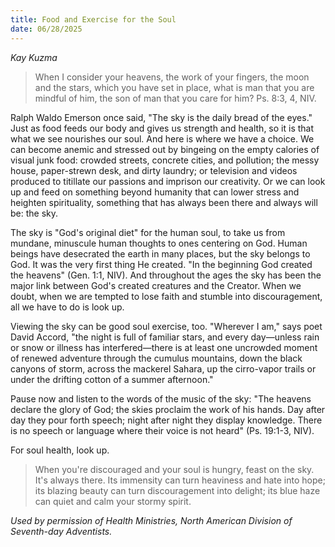 ```yaml
---
title: Food and Exercise for the Soul
date: 06/28/2025
---
```


_Kay Kuzma_

> <p></p>
> When I consider your heavens, the work of your fingers, the moon and the stars, which you have set in place, what is man that you are mindful of him, the son of man that you care for him? Ps. 8:3, 4, NIV.

Ralph Waldo Emerson once said, "The sky is the daily bread of the eyes." Just as food feeds our body and gives us strength and health, so it is that what we see nourishes our soul. And here is where we have a choice. We can become anemic and stressed out by bingeing on the empty calories of visual junk food: crowded streets, concrete cities, and pollution; the messy house, paper-strewn desk, and dirty laundry; or television and videos produced to titillate our passions and imprison our creativity. Or we can look up and feed on something beyond humanity that can lower stress and heighten spirituality, something that has always been there and always will be: the sky.

The sky is "God's original diet" for the human soul, to take us from mundane, minuscule human thoughts to ones centering on God. Human beings have desecrated the earth in many places, but the sky belongs to God. It was the very first thing He created. "In the beginning God created the heavens" (Gen. 1:1, NIV). And throughout the ages the sky has been the major link between God's created creatures and the Creator. When we doubt, when we are tempted to lose faith and stumble into discouragement, all we have to do is look up.

Viewing the sky can be good soul exercise, too. "Wherever I am," says poet David Accord, "the night is full of familiar stars, and every day—unless rain or snow or illness has interfered—there is at least one uncrowded moment of renewed adventure through the cumulus mountains, down the black canyons of storm, across the mackerel Sahara, up the cirro-vapor trails or under the drifting cotton of a summer afternoon."

Pause now and listen to the words of the music of the sky: "The heavens declare the glory of God; the skies proclaim the work of his hands. Day after day they pour forth speech; night after night they display knowledge. There is no speech or language where their voice is not heard" (Ps. 19:1-3, NIV).

For soul health, look up.

> <callout></callout>
> When you're discouraged and your soul is hungry, feast on the sky. It's always there. Its immensity can turn heaviness and hate into hope; its blazing beauty can turn discouragement into delight; its blue haze can quiet and calm your stormy spirit.

_Used by permission of Health Ministries, North American Division of Seventh-day Adventists._